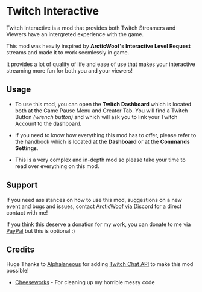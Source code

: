 # Twitch Interactive
Twitch Interactive is a mod that provides both Twitch Streamers and Viewers have an intergreted experience with the game.

This mod was heavily inspired by **ArcticWoof's Interactive Level Request** streams and made it to work seemlessly in game.

It provides a lot of quality of life and ease of use that makes your interactive streaming more fun for both you and your viewers!
## Usage
- To use this mod, you can open the **Twitch Dashboard** which is located both at the Game Pause Menu and Creator Tab. You will find a Twitch Button *(wrench button)* and which will ask you to link your Twitch Account to the dashboard.

- If you need to know how everything this mod has to offer, please refer to the handbook which is located at the **Dashboard** or at the **Commands Settings**.

- This is a very complex and in-depth mod so please take your time to read over everything on this mod.

## Support
If you need assistances on how to use this mod, suggestions on a new event and bugs and issues, contact [ArcticWoof via Discord](https://discord.gg/gXcppxTNxC) for a direct contact with me!

If you think this deserve a donation for my work, you can donate to me via [PayPal](https://www.paypal.com/donate/?business=payment%40arcticwoof.com.au&item_name=Project+Donation%2FFunds&currency_code=AUD) but this is optional :)

## Credits
Huge Thanks to [Alphalaneous](https://gdbrowser.com/u/1139015) for adding [Twitch Chat API](https://geode-sdk.org/mods/alphalaneous.twitch_chat_api) to make this mod possible!
- [Cheeseworks](https://gdbrowser.com/u/6408873) - For cleaning up my horrible messy code
